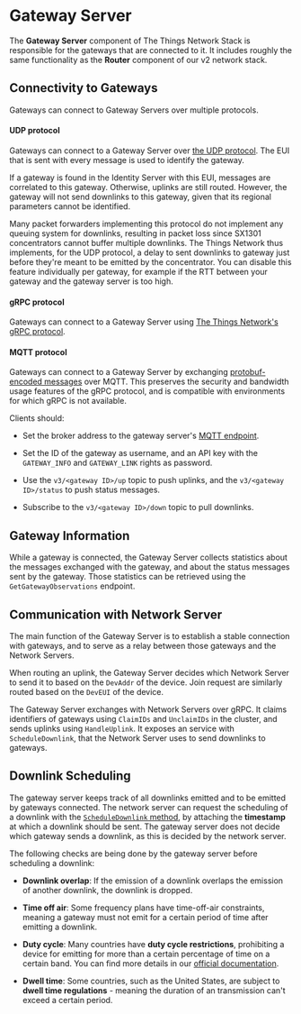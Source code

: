 # Gateway Server

The **Gateway Server** component of The Things Network Stack is responsible for the gateways that are connected to it. It includes roughly the same functionality as the **Router** component of our v2 network stack.

## Connectivity to Gateways

Gateways can connect to Gateway Servers over multiple protocols.

#### UDP protocol

Gateways can connect to a Gateway Server over [the UDP protocol](https://github.com/Lora-net/packet_forwarder/blob/master/PROTOCOL.TXT). The EUI that is sent with every message is used to identify the gateway.

If a gateway is found in the Identity Server with this EUI, messages are correlated to this gateway. Otherwise, uplinks are still routed. However, the gateway will not send downlinks to this gateway, given that its regional parameters cannot be identified.

Many packet forwarders implementing this protocol do not implement any queuing system for downlinks, resulting in packet loss since SX1301 concentrators cannot buffer multiple downlinks. The Things Network thus implements, for the UDP protocol, a delay to sent downlinks to gateway just before they're meant to be emitted by the concentrator. You can disable this feature individually per gateway, for example if the RTT between your gateway and the gateway server is too high.

#### gRPC protocol

Gateways can connect to a Gateway Server using [The Things Network's gRPC protocol](../api/gatewayserver.proto).

#### MQTT protocol

Gateways can connect to a Gateway Server by exchanging [protobuf-encoded messages](../api/gatewayserver.proto) over MQTT. This preserves the security and bandwidth usage features of the gRPC protocol, and is compatible with environments for which gRPC is not available.

Clients should:

+ Set the broker address to the gateway server's [MQTT endpoint](networking.md).

+ Set the ID of the gateway as username, and an API key with the `GATEWAY_INFO` and `GATEWAY_LINK` rights as password.

+ Use the `v3/<gateway ID>/up` topic to push uplinks, and the `v3/<gateway ID>/status` to push status messages.

+ Subscribe to the `v3/<gateway ID>/down` topic to pull downlinks.

## Gateway Information

While a gateway is connected, the Gateway Server collects statistics about the messages exchanged with the gateway, and about the status messages sent by the gateway. Those statistics can be retrieved using the `GetGatewayObservations` endpoint.

## Communication with Network Server

The main function of the Gateway Server is to establish a stable connection with gateways, and to serve as a relay between those gateways and the Network Servers.

When routing an uplink, the Gateway Server decides which Network Server to send it to based on the `DevAddr` of the device. Join request are similarly routed based on the `DevEUI` of the device.

The Gateway Server exchanges with Network Servers over gRPC. It claims identifiers of gateways using `ClaimIDs` and `UnclaimIDs` in the cluster, and sends uplinks using `HandleUplink`. It exposes an service with `ScheduleDownlink`, that the Network Server uses to send downlinks to gateways.

## Downlink Scheduling

The gateway server keeps track of all downlinks emitted and to be emitted by gateways connected. The network server can request the scheduling of a downlink with the [`ScheduleDownlink` method](../api/gatewayserver.proto), by attaching the **timestamp** at which a downlink should be sent. The gateway server does not decide which gateway sends a downlink, as this is decided by the network server.

The following checks are being done by the gateway server before scheduling a downlink:

+ **Downlink overlap**: If the emission of a downlink overlaps the emission of another downlink, the downlink is dropped.

+ **Time off air**: Some frequency plans have time-off-air constraints, meaning a gateway must not emit for a certain period of time after emitting a downlink.

+ **Duty cycle**: Many countries have **duty cycle restrictions**, prohibiting a device for emitting for more than a certain percentage of time on a certain band. You can find more details in our [official documentation](https://www.thethingsnetwork.org/docs/lorawan/#eu-863-870-mhz-and-duty-cycle).

+ **Dwell time**: Some countries, such as the United States, are subject to **dwell time regulations** - meaning the duration of an transmission can't exceed a certain period.
